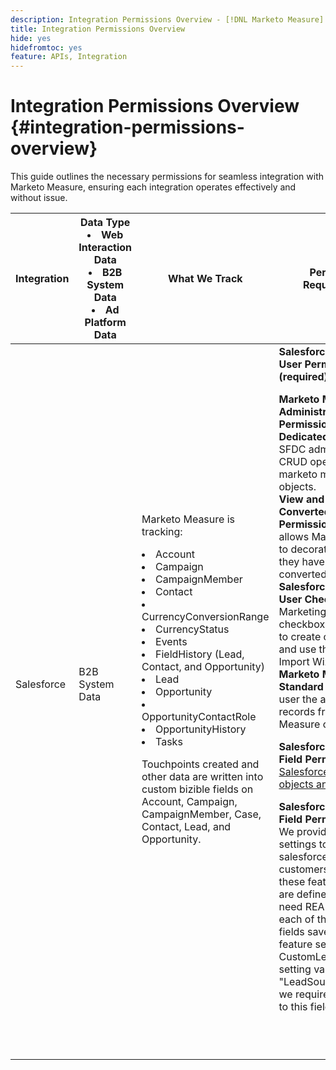 ```yaml
---
description: Integration Permissions Overview - [!DNL Marketo Measure] - Product Documentation
title: Integration Permissions Overview
hide: yes
hidefromtoc: yes
feature: APIs, Integration
---
```

# Integration Permissions Overview {#integration-permissions-overview}

This guide outlines the necessary permissions for seamless integration with Marketo Measure, ensuring each integration operates effectively and without issue.

<table>
<thead>
  <tr>
    <th style="width:10%">Integration</th>
    <th style="width:20%">Data Type
    <li>Web Interaction Data</li>
    <li>B2B System Data</li>
    <li>Ad Platform Data</li></th>
    <th style="width:30%">What We Track</th>
    <th style="width:40%">Permission Requirements</th>
  </tr>
</thead>
<tbody>
  <tr>
    <td>Salesforce</td>
    <td>B2B System Data    
</td>
    <td>Marketo Measure is tracking:
    <p>
    <li>Account</li>
    <li>Campaign</li>
    <li>CampaignMember</li>
    <li>Contact</li>
    <li>CurrencyConversionRange</li>
    <li>CurrencyStatus</li>
    <li>Events</li>
    <li>FieldHistory (Lead, Contact, and Opportunity)</li>
    <li>Lead</li>
    <li>Opportunity</li>
    <li>OpportunityContactRole</li>
    <li>OpportunityHistory</li>
    <li>Tasks</li>
<p>
Touchpoints created and other data are written into custom bizible fields on Account, Campaign, CampaignMember, Case, Contact, Lead, and Opportunity.</td>
    <td><b>Salesforce Connected User Permissions (required)</b>
    <p>
    <b>Marketo Measure Administrator Permission Set For Dedicated User:</b> Allow SFDC admin to perform CRUD operations on marketo measure objects.
    <br>
    <b>View and Edit Converted Leads Permission Set:</b> This allows Marketo Measure to decorate leads after they have been converted to contacts.
    <br>
    <b>Salesforce Marketing User Checkbox:</b> The Marketing User checkbox allows users to create campaigns and use the Campaign Import Wizards.
    <br>
    <b>Marketo Measure Standard User:</b> Gives a user the ability to read records from Marketo Measure objects.
    <p>
    <b>Salesforce Standard Field Permissions</b>
    <a href="/help/configuration-and-setup/marketo-measure-and-salesforce/how-marketo-measure-and-salesforce-interact.md">Salesforce standard objects and access</a>
    <p>
    <b>Salesforce Custom Field Permissions</b>
    <br>
    We provide feature settings to hold custom salesforce fields that the customers can use. If these feature settings are defined then we need READ access to each of the salesforce fields saved in the feature setting (e.g., if CustomLeadSourceField setting value is equal to "LeadSource__c" then we require READ access to this field).
    </td>
  </tr>
  <tr>
    <td></td>
    <td></td>
    <td></td>
    <td></td>
  </tr>
  <tr>
    <td></td>
    <td></td>
    <td></td>
    <td></td>
  </tr>
  <tr>
    <td></td>
    <td></td>
    <td></td>
    <td></td>
  </tr>
  <tr>
    <td></td>
    <td></td>
    <td></td>
    <td></td>
  </tr>
  <tr>
    <td></td>
    <td></td>
    <td></td>
    <td></td>
  </tr>
  <tr>
    <td></td>
    <td></td>
    <td></td>
    <td></td>
  </tr>
  <tr>
    <td></td>
    <td></td>
    <td></td>
    <td></td>
  </tr>
  <tr>
    <td></td>
    <td></td>
    <td></td>
    <td></td>
  </tr>
  <tr>
    <td></td>
    <td></td>
    <td></td>
    <td></td>
  </tr>
</tbody>
</table>
